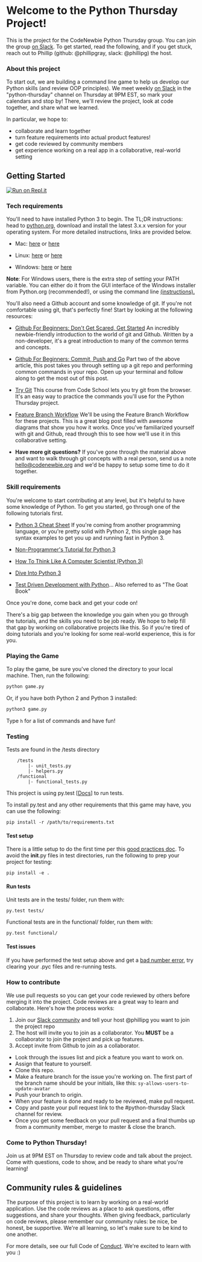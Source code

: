 # Welcome to the Python Thursday Project! 
This is the project for the CodeNewbie Python Thursday group. You can join the group [on Slack](https://codenewbie.typeform.com/to/uwsWlZ). To get started, read the following, and if you get stuck, reach out to Phillip (github: @phillipgray, slack: @phillipg) the host.

### About this project
To start out, we are building a command line game to help us develop our Python skills (and review OOP principles). We meet weekly [on Slack](https://codenewbie.typeform.com/to/uwsWlZ) in the "python-thursday" channel on Thursday at 9PM EST, so mark your calendars and stop by! There, we'll review the project, look at code together, and share what we learned. 

In particular, we hope to:

- collaborate and learn together
- turn feature requirements into actual product features!
- get code reviewed by community members
- get experience working on a real app in a collaborative, real-world setting

## Getting Started
[![Run on Repl.it](https://repl.it/badge/github/code-newbies/python-thursday-adventure)](https://repl.it/github/code-newbies/python-thursday-adventure)
### Tech requirements
You'll need to have installed Python 3 to begin. The TL;DR instructions: head to [python.org](https://www.python.org/downloads/), download and install the latest 3.x.x version for your operating system. For more detailed instructions, links are provided below.

- Mac: [here](http://www.diveintopython3.net/installing-python.html#macosx) or [here](http://en.wikibooks.org/wiki/Non-Programmer%27s_Tutorial_for_Python_3/Intro#Mac_users)

- Linux: [here](http://www.diveintopython3.net/installing-python.html#ubuntu) or [here](http://en.wikibooks.org/wiki/Non-Programmer%27s_Tutorial_for_Python_3/Intro#Linux.2C_BSD.2C_and_Unix_users)

- Windows: [here](http://www.diveintopython3.net/installing-python.html#windows) or [here](http://en.wikibooks.org/wiki/Non-Programmer%27s_Tutorial_for_Python_3/Intro#Windows_users) 

**Note**: For Windows users, there is the extra step of setting your PATH variable. You can either do it from the GUI interface of the Windows installer from Python.org (recommended!), or using the command line [(instructions).](http://en.wikibooks.org/wiki/Non-Programmer%27s_Tutorial_for_Python_3/Intro#Configuring_your_PATH_environment_variable)

You'll also need a Github account and some knowledge of git. If you're not comfortable using git, that's perfectly fine! Start by looking at the following resources:

- [Github For Beginners: Don't Get Scared, Get Started](http://readwrite.com/2013/09/30/understanding-github-a-journey-for-beginners-part-1)
An incredibly newbie-friendly introduction to the world of git and Github. Written by a non-developer, it's a great introduction to many of the common terms and concepts. 

- [Github For Beginners: Commit, Push and Go](http://readwrite.com/2013/10/02/github-for-beginners-part-2)
Part two of the above article, this post takes you through setting up a git repo and performing common commands in your repo. Open up your terminal and follow along to get the most out of this post.

- [Try Git](https://try.github.io/levels/1/challenges/1)
This course from Code School lets you try  git from the browser. It's an easy way to practice the commands you'll use for the Python Thursday project.

- [Feature Branch Workflow](https://www.atlassian.com/git/tutorials/comparing-workflows/feature-branch-workflow)
We'll be using the Feature Branch Workflow for these projects. This is a great blog post filled with awesome diagrams that show you how it works. Once you've familiarized yourself with git and Github, read through this to see how we'll use it in this collaborative setting.

- **Have more git questions?** If you've gone through the material above and want to walk through git concepts with a real person, send us a note <hello@codenewbie.org> and we'd be happy to setup some time to do it together.

### Skill requirements
You're welcome to start contributing at any level, but it's helpful to have some knowledge of Python. To get you started, go through one of the following tutorials first.

- [Python 3 Cheat Sheet](http://learnxinyminutes.com/docs/python3/)
  If you're coming from another programming language, or you're pretty solid with Python 2, this single page has syntax examples to get you up and running fast in Python 3.

- [Non-Programmer's Tutorial for Python 3](http://en.wikibooks.org/wiki/Non-Programmer%27s_Tutorial_for_Python_3)

- [How To Think Like A Computer Scientist (Python 3)](http://interactivepython.org/runestone/static/thinkcspy/toc.html)

- [Dive Into Python 3](http://www.diveintopython3.net)

- [Test Driven Development with Python](http://chimera.labs.oreilly.com/books/1234000000754/index.html)... Also referred to as "The Goat Book"

Once you're done, come back and get your code on!

There's a big gap between the knowledge you gain when you go through the tutorials, and the skills you need to be job ready. We hope to help fill that gap by working on collaborative projects like this. So if you're tired of doing tutorials and you're looking for some real-world experience, this is for you.

### Playing the Game
To play the game, be sure you've cloned the directory to your local machine. Then, run the following:
```python
python game.py
```
Or, if you have both Python 2 and Python 3 installed:
```python
python3 game.py
```
Type `h` for a list of commands and have fun!

### Testing
Tests are found in the /tests directory

```
    /tests
        |- unit_tests.py
        |- helpers.py
    /functional
        |- functional_tests.py
```
This project is using py.test [[Docs](https://pytest.org/latest/assert.html)] to run tests. 

To install py.test and any other requirements that this game may have, you can use the following:
```
pip install -r /path/to/requirements.txt
```

#### Test setup
There is a little setup to do the first time per this [good practices doc](https://pytest.org/latest/goodpractises.html).  To avoid the __init__.py files in test directories, run the following to prep your project for testing:

```
pip install -e .
```
#### Run tests
Unit tests are in the tests/ folder, run them with:
```
py.test tests/
```

Functional tests are in the functional/ folder, run them with:
```
py.test functional/
```

#### Test issues
If you have performed the test setup above and get a [bad number error](http://stackoverflow.com/questions/514371/whats-the-bad-magic-number-error), try clearing your .pyc files and re-running tests.

### How to contribute
We use pull requests so you can get your code reviewed by others before merging it into the project. Code reviews are a great way to learn and collaborate. Here's how the process works:

1. Join our [Slack community][1] and tell your host @phillipg you want to join the project repo
2. The host will invite you to join as a collaborator. You **MUST** be a collaborator to join the project and pick up features.
3. Accept invite from Github to join as a collaborator.
- Look through the issues list and pick a feature you want to work on.
- Assign that feature to yourself.
- Clone this repo.
- Make a feature branch for the issue you're working on. The first part of the branch name should be your initials, like this: `sy-allows-users-to-update-avatar`
- Push your branch to origin. 
- When your feature is done and ready to be reviewed, make pull request.
- Copy and paste your pull request link to the \#python-thursday Slack channel for review.
- Once you get some feedback on your pull request and a final thumbs up from a community member, merge to master & close the branch.

### Come to Python Thursday!
Join us at 9PM EST on Thursday to review code and talk about the project. Come with questions, code to show, and be ready to share what you're learning!

## Community rules & guidelines
The purpose of this project is to learn by working on a real-world application. Use the code reviews as a place to ask questions, offer suggestions, and share your thoughts. When giving feedback, particularly on code reviews, please remember our community rules: be nice, be honest, be supportive. We're all learning, so let's make sure to be kind to one another. 

For more details, see our full Code of [Conduct](http://www.codenewbie.org/blogs/our-code-of-conduct). We're excited to learn with you :)

[1]: https://codenewbie.typeform.com/to/uwsWlZ
